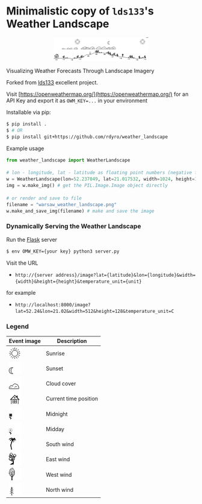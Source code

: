 # Minimalistic copy of `lds133`'s Weather Landscape

<p align="center">
<img src="media/warsaw_weather_landscape.png" style="width:50%;max-width:512px">
</p>

Visualizing Weather Forecasts Through Landscape Imagery 

Forked from [lds133](https://github.com/lds133) excellent project.

Visit [https://openweathermap.org/](https://openweathermap.org/) for an API Key
and export it as `OWM_KEY=...` in your environment

Installable via pip:
```bash
$ pip install .
$ # OR
$ pip install git+https://github.com/rdyro/weather_landscape
```

Example usage
```python
from weather_landscape import WeatherLandscape

# lon - longitude, lat - latitude as floating point numbers (negative for west and south)
w = WeatherLandscape(lon=52.237049, lat=21.017532, width=1024, height=128)
img = w.make_img() # get the PIL.Image.Image object directly

# or render and save to file
filename = "warsaw_weather_landscape.png"
w.make_and_save_img(filename) # make and save the image
```

### Dynamically Serving the Weather Landscape

Run the [Flask](https://github.com/pallets/flask) server
```bash
$ env OMW_KEY={your key} python3 server.py
```

Visit the URL 
- `http://{server address}/image?lat={latitude}&lon={longitude}&width={width}&height={height}&temperature_unit={unit}`

for example

- `http://localhost:8000/image?lat=52.24&lon=21.02&width=512&height=128&temperature_unit=C`


### Legend

| Event image | Description |
|----------|------------|
|![example](media/sun_00.png)| Sunrise | 
|![example](media/moon_00.png)| Sunset |
|![example](media/cloud_30.png)| Cloud cover |
|![example](media/house_00.png)| Current time position|
|![example](media/flower_00.png)| Midnight |
|![example](media/flower_01.png)| Midday |
|![example](media/palm_03.png)| South wind |
|![example](media/east_03.png)| East wind |
|![example](media/tree_03.png)| West wind |
|![example](media/pine_02.png)| North wind |
